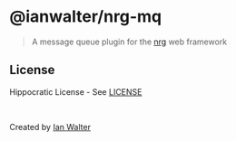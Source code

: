# @ianwalter/nrg-mq
> A message queue plugin for the [nrg][nrgUrl] web framework

## License

Hippocratic License - See [LICENSE][licenseUrl]

&nbsp;

Created by [Ian Walter](https://ianwalter.dev)

[nrgUrl]: https://github.com/ianwalter/nrg
[licenseUrl]: https://github.com/ianwalter/nrg/blob/main/LICENSE
